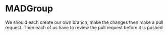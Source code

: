 # MADGroup

We should each create our own branch, make the changes then make a pull request. Then each of us have to review the pull request before it is pushed 
